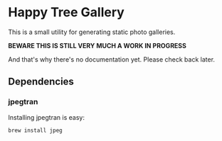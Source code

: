 # Happy Tree Gallery

This is a small utility for generating static photo galleries.

**BEWARE THIS IS STILL VERY MUCH A WORK IN PROGRESS**

And that's why there's no documentation yet. Please check back later.


## Dependencies

### jpegtran

Installing jpegtran is easy:

```bash
brew install jpeg
```
